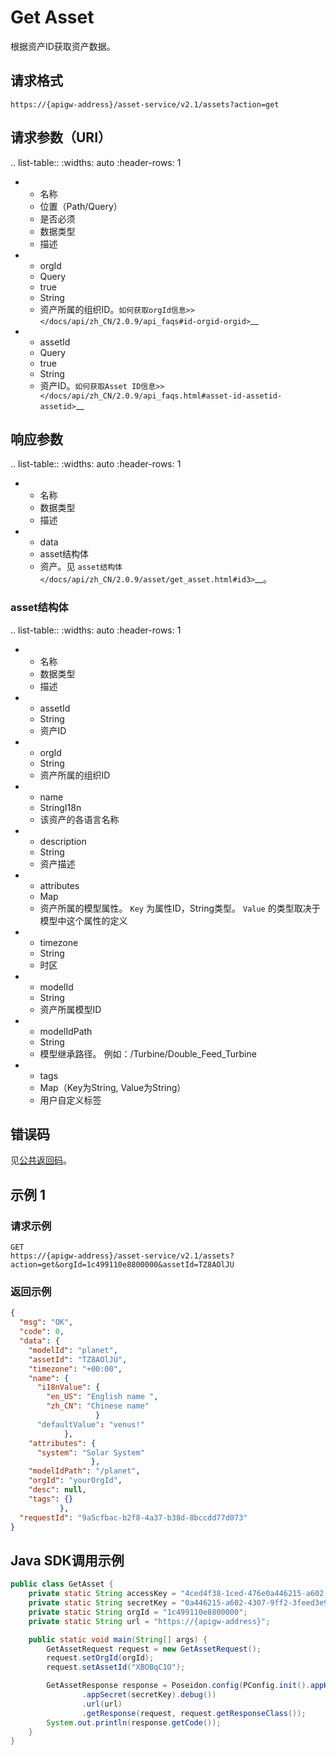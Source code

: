 # Get Asset

根据资产ID获取资产数据。

## 请求格式

```
https://{apigw-address}/asset-service/v2.1/assets?action=get
```

## 请求参数（URI）

.. list-table::
   :widths: auto
   :header-rows: 1

   * - 名称
     - 位置（Path/Query）
     - 是否必须
     - 数据类型
     - 描述
   * - orgId
     - Query
     - true
     - String
     - 资产所属的组织ID。`如何获取orgId信息>> </docs/api/zh_CN/2.0.9/api_faqs#id-orgid-orgid>`__
   * - assetId
     - Query
     - true
     - String
     - 资产ID。`如何获取Asset ID信息>> </docs/api/zh_CN/2.0.9/api_faqs.html#asset-id-assetid-assetid>`__




## 响应参数

.. list-table::
   :widths: auto
   :header-rows: 1

   * - 名称
     - 数据类型
     - 描述
   * - data
     - asset结构体
     - 资产。见 `asset结构体 </docs/api/zh_CN/2.0.9/asset/get_asset.html#id3>`__。




### asset结构体


.. list-table::
   :widths: auto
   :header-rows: 1

   * - 名称
     - 数据类型
     - 描述
   * - assetId
     - String
     - 资产ID
   * - orgId
     - String
     - 资产所属的组织ID
   * - name
     - StringI18n
     - 该资产的各语言名称
   * - description
     - String
     - 资产描述
   * - attributes
     - Map
     - 资产所属的模型属性。
        ``Key`` 为属性ID，String类型。 ``Value`` 的类型取决于模型中这个属性的定义
   * - timezone
     - String
     - 时区
   * - modelId
     - String
     - 资产所属模型ID
   * - modelIdPath
     - String
     - 模型继承路径。
        例如：/Turbine/Double_Feed_Turbine
   * - tags
     - Map（Key为String, Value为String）
     - 用户自定义标签






## 错误码

见[公共返回码](/docs/api/zh_CN/2.0.9/overview.html#id8)。



## 示例 1

### 请求示例

```
GET
https://{apigw-address}/asset-service/v2.1/assets?action=get&orgId=1c499110e8800000&assetId=TZ8AOlJU

```

### 返回示例

```json
{
  "msg": "OK",
  "code": 0,
  "data": {
    "modelId": "planet",
    "assetId": "TZ8AOlJU",
    "timezone": "+00:00",
    "name": {
      "i18nValue": {
        "en_US": "English name ",
        "zh_CN": "Chinese name"
                   }
      "defaultValue": "venus!"
            },
    "attributes": {
      "system": "Solar System"
                  },
    "modelIdPath": "/planet",
    "orgId": "yourOrgId",
    "desc": null,
    "tags": {}
           },
  "requestId": "9a5cfbac-b2f8-4a37-b38d-8bccdd77d073"
}
```


## Java SDK调用示例

```java
public class GetAsset {
    private static String accessKey = "4ced4f38-1ced-476e0a446215-a602-4307";
    private static String secretKey = "0a446215-a602-4307-9ff2-3feed3e983ce";
    private static String orgId = "1c499110e8800000";
    private static String url = "https://{apigw-address}";

    public static void main(String[] args) {
        GetAssetRequest request = new GetAssetRequest();
        request.setOrgId(orgId);
        request.setAssetId("XBOBqC1O");

        GetAssetResponse response = Poseidon.config(PConfig.init().appKey(accessKey)
                .appSecret(secretKey).debug())
                .url(url)
                .getResponse(request, request.getResponseClass());
        System.out.println(response.getCode());
    }
}
```
